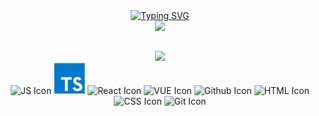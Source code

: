 <div align="center"> 
  <a href="https://git.io/typing-svg" ><img src="https://readme-typing-svg.demolab.com?font=Fira+Code&duration=2500&pause=3500&color=F36DC1&width=435&lines=Oii!+Eu+sou+a+Ellie+Yuka+Konuma+%E1%93%9A%E1%98%8F%E1%97%A2;E+trabalho+com+Frontend+%5Eo%5E" alt="Typing SVG" /></a>
<div>
  <img height="280px"  src="https://media0.giphy.com/media/v1.Y2lkPTc5MGI3NjExenJhY2w2bWM3dGp4MnZpN2w0aTg4djJpYTJxcnh1dTZrcDE3YWJrMiZlcD12MV9pbnRlcm5hbF9naWZfYnlfaWQmY3Q9Zw/WHG5TXsgUDKCP5Ivhk/giphy.gif" />
  
</div>

##
  
<div>
<!--   <img height="180px"  src="https://streak-stats.demolab.com/?user=EllieKonuma&theme=omni" /> -->
  <img height="180px"  src="https://github-readme-stats.vercel.app/api/top-langs/?username=EllieKonuma&layout=compact&theme=omni" />
</div>
  
<div>
  <img width="50" src="https://cdn.jsdelivr.net/gh/devicons/devicon/icons/javascript/javascript-plain.svg" alt="JS Icon"/> 
  <img width="50" src="https://raw.githubusercontent.com/devicons/devicon/master/icons/typescript/typescript-plain.svg" alt="TypeScript Icon"/>
  <img width="50" src="https://cdn.jsdelivr.net/gh/devicons/devicon/icons/react/react-original-wordmark.svg" alt="React Icon"/> 
  <img width="50" src="https://cdn.jsdelivr.net/gh/devicons/devicon/icons/vuejs/vuejs-original-wordmark.svg" alt="VUE Icon"/>
  <img width="50" src="https://cdn.jsdelivr.net/gh/devicons/devicon/icons/github/github-original-wordmark.svg" alt="Github Icon" /> 
  <img width="50" src="https://cdn.jsdelivr.net/gh/devicons/devicon/icons/html5/html5-plain-wordmark.svg" alt="HTML Icon"/>
  <img width="50" src="https://cdn.jsdelivr.net/gh/devicons/devicon/icons/css3/css3-plain-wordmark.svg" alt="CSS Icon" />
  <img width="50" src="https://cdn.jsdelivr.net/gh/devicons/devicon/icons/git/git-plain-wordmark.svg" alt="Git Icon"/>
</div>
<div/>
  


